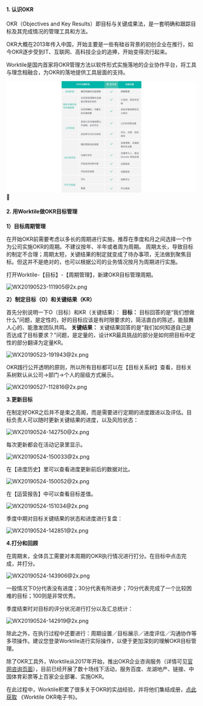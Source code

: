 #### 1. 认识OKR

OKR（Objectives and Key Results）即目标与关键成果法，是一套明确和跟踪目标及其完成情况的管理工具和方法。

OKR大概在2013年传入中国，开始主要是一些有硅谷背景的初创企业在推行，如今OKR逐步受到IT、互联网、高科技企业的追捧，开始变得流行起来。

Worktile是国内首家将OKR管理方法以软件形式实施落地的企业协作平台，将工具与理念相融合，为OKR的落地提供工具层面的支持。

![](/assets/OKR-in-Worktile.png)

####  2. 用Worktile做OKR目标管理

 **1）目标周期管理** 

在开始OKR前需要考虑以多长的周期进行实施，推荐在季度和月之间选择一个作为公司实施OKR的周期。不建议按年、半年或者周为周期。
周期太长，导致目标的制定不合理；周期太短，关键结果的制定就变成了待办事项，无法做到聚焦目标。但这并不是绝对的，也可以根据公司的业务情况按月为周期进行实施。

打开Worktile-【目标】-【周期管理】，新建OKR目标管理周期。

![WX20190523-111905@2x.png](https://wt-box.worktile.com/public/3a91f2a0-80b0-4bea-a886-deb09ea04d29)

  **2）制定目标（O）和关键结果（KR）** 

首先分别说明一下O（目标）和KR（关键结果）：
 **目标：** 目标回答的是“我们想做什么”问题，是定性的，好的目标应该是有时限要求的，简洁直白的陈述，能鼓舞人心的、能激发团队共鸣。
 **关键结果：** 关键结果回答的是“我们如何知道自己是否达成了目标要求？”问题，是定量的，设计KR最具挑战的部分是如何把目标中定性的部分翻译为定量KR。

![WX20190523-191943@2x.png](https://wt-box.worktile.com/public/b7a79e9d-49b0-416d-a94b-787cb5279a7d)

OKR践行公开透明的原则，所以所有目标都可以在【目标关系树】查看，目标关系树默认从公司→部门→个人的层级方式展示。

![WX20190527-112816@2x.png](https://wt-box.worktile.com/public/b3002b98-baa6-48e1-95e4-159f02564906)


  **3.更新目标** 

在制定好OKR之后并不是束之高阁，而是需要进行定期的进度跟进以及评估。目标负责人可以随时更新关键结果的进度，以及风险状态：

![WX20190524-142750@2x.png](https://wt-box.worktile.com/public/8df96011-be6f-40b2-b935-fd9d7f1d4825)

每次更新都会在活动记录里显示。

![WX20190524-150033@2x.png](https://wt-box.worktile.com/public/7f426efa-5760-4115-81f1-02ff47408349)

在【进度历史】里可以查看进度更新前后的数据对比。

![WX20190524-150052@2x.png](https://wt-box.worktile.com/public/66cf1aaf-ba8f-4345-b2a4-c8a07a846e0d)

在【运营报告】中可以查看目标差值。

![WX20190524-151034@2x.png](https://wt-box.worktile.com/public/ee30e275-58a9-4af7-b282-def7f5c0a8bb)

季度中期对目标关键结果的状态和进度进行复盘：

![WX20190524-142851@2x.png](https://wt-box.worktile.com/public/ddf6814b-4ec8-436f-9597-f7f25539ebbc)


  **4.打分和回顾** 

在周期末，全体员工需要对本周期的OKR执行情况进行打分。在目标中点击完成，并打分。

![WX20190524-143906@2x.png](https://wt-box.worktile.com/public/328e7a3d-b086-4f19-afe7-5fd033e1f70e)

一般情况下0分代表没有进度；30分代表有所进步；70分代表完成了一个比较困难的目标；100则是非常优秀。

季度结束时对目标的评分状况进行打分以及汇总统计：

![WX20190524-142919@2x.png](https://wt-box.worktile.com/public/3113f728-31f8-4bbe-8615-3b91bb150fb5)


除此之外，在执行过程中还要进行：周期设置／目标展示／进度评估／沟通协作等多项操作。建议您登录Worktile进行实际操作，以便于更加深刻的理解OKR目标管理。

除了OKR工具外，Worktile从2017年开始，推出OKR企业咨询服务（详情可见[官网咨询页面](https://worktile.com/consulting)），目前已经开展了数十场线下活动，服务百度、龙湖地产、链接、中国体育彩票等上百家企业部署、实施OKR。

在此过程中，Worktile积累了很多关于OKR的实战经验，并将他们集结成册，[点此获取](https://worktile.mikecrm.com/v0wHzf7) 《Worktile OKR电子书》。